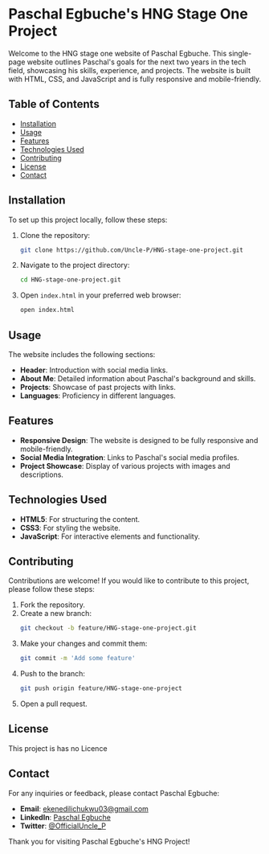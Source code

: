 # Paschal Egbuche's HNG Stage One Project

Welcome to the HNG stage one website of Paschal Egbuche. This single-page website outlines Paschal's goals for the next two years in the tech field, showcasing his skills, experience, and projects. The website is built with HTML, CSS, and JavaScript and is fully responsive and mobile-friendly.

## Table of Contents

- [Installation](#installation)
- [Usage](#usage)
- [Features](#features)
- [Technologies Used](#technologies-used)
- [Contributing](#contributing)
- [License](#license)
- [Contact](#contact)

## Installation

To set up this project locally, follow these steps:

1. Clone the repository:
    ```sh
    git clone https://github.com/Uncle-P/HNG-stage-one-project.git
    ```

2. Navigate to the project directory:
    ```sh
    cd HNG-stage-one-project.git
    ```

3. Open `index.html` in your preferred web browser:
    ```sh
    open index.html
    ```

## Usage

The website includes the following sections:

- **Header**: Introduction with social media links.
- **About Me**: Detailed information about Paschal's background and skills.
- **Projects**: Showcase of past projects with links.
- **Languages**: Proficiency in different languages.

## Features

- **Responsive Design**: The website is designed to be fully responsive and mobile-friendly.
- **Social Media Integration**: Links to Paschal's social media profiles.
- **Project Showcase**: Display of various projects with images and descriptions.

## Technologies Used

- **HTML5**: For structuring the content.
- **CSS3**: For styling the website.
- **JavaScript**: For interactive elements and functionality.

## Contributing

Contributions are welcome! If you would like to contribute to this project, please follow these steps:

1. Fork the repository.
2. Create a new branch:
    ```sh
    git checkout -b feature/HNG-stage-one-project.git
    ```
3. Make your changes and commit them:
    ```sh
    git commit -m 'Add some feature'
    ```
4. Push to the branch:
    ```sh
    git push origin feature/HNG-stage-one-project
    ```
5. Open a pull request.

## License

This project is has no Licence

## Contact

For any inquiries or feedback, please contact Paschal Egbuche:

- **Email**: ekenedilichukwu03@gmail.com
- **LinkedIn**: [Paschal Egbuche](https://www.linkedin.com/in/paschal-egbuche-929793123)
- **Twitter**: [@OfficialUncle_P](https://twitter.com/OfficialUncle_P)

Thank you for visiting Paschal Egbuche's HNG Project!


